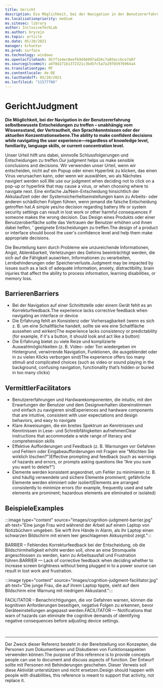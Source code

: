 ```yaml
---
title: Gericht
description: Die Möglichkeit, bei der Navigation in der Benutzererfahrung selbstbewusste Entscheidungen zu treffen – unabhängig vom Wissensstand, der Vertrautheit, den Sprachkenntnissen oder der aktuellen Konzentrationsebene.
ms.localizationpriority: medium
ms.sitesec: library
author: InclusiveTechLab
ms.author: brycejo
ms.topic: article
ms.date: 05/20/2021
manager: krhunter
ms.prod: surface
ms.technology: windows
ms.openlocfilehash: 857f1e4ec0eefb9d46997ad26c7a03accbce7a07
ms.sourcegitcommit: a4f8d271b1372321c3b45fc5a7a29703976964a4
ms.translationtype: MT
ms.contentlocale: de-DE
ms.lasthandoff: 05/20/2021
ms.locfileid: "11577786"
---
```

# <a name="judgment"></a><span data-ttu-id="0a9a2-103">Gericht</span><span class="sxs-lookup"><span data-stu-id="0a9a2-103">Judgment</span></span>

**<span data-ttu-id="0a9a2-104">Die Möglichkeit, bei der Navigation in der Benutzererfahrung selbstbewusste Entscheidungen zu treffen – unabhängig vom Wissensstand, der Vertrautheit, den Sprachkenntnissen oder der aktuellen Konzentrationsebene.</span><span class="sxs-lookup"><span data-stu-id="0a9a2-104">The ability to make confident decisions while navigating the user experience—regardless of knowledge level, familiarity, language skills, or current concentration level.</span></span>**

<span data-ttu-id="0a9a2-105">Unser Urteil hilft uns dabei, sinnvolle Schlussfolgerungen und Entscheidungen zu treffen.</span><span class="sxs-lookup"><span data-stu-id="0a9a2-105">Our judgment helps us make sensible conclusions and decisions.</span></span> <span data-ttu-id="0a9a2-106">Wir verwenden unser Urteil, wenn wir entscheiden, nicht auf ein Popup oder einen Hyperlink zu klicken, das einen Virus verursachen kann, oder wenn wir auswählen, wo als Nächstes navigiert werden soll.</span><span class="sxs-lookup"><span data-stu-id="0a9a2-106">We use our judgment when deciding not to click on a pop-up or hyperlink that may cause a virus, or when choosing where to navigate next.</span></span> <span data-ttu-id="0a9a2-107">Eine einfache Ja/Nein-Entscheidung hinsichtlich der Akkulaufzeit oder der Systemsicherheitseinstellungen kann zu Arbeits- oder anderen schädlichen Folgen führen, wenn jemand die falsche Entscheidung getroffen hat.</span><span class="sxs-lookup"><span data-stu-id="0a9a2-107">A simple yes/no decision regarding battery life or system security settings can result in lost work or other harmful consequences if someone makes the wrong decision.</span></span> <span data-ttu-id="0a9a2-108">Das Design eines Produkts oder einer Benutzeroberfläche sollte das Vertrauen der Benutzer erhöhen und ihnen dabei helfen, &apos; geeignete Entscheidungen zu treffen.</span><span class="sxs-lookup"><span data-stu-id="0a9a2-108">The design of a product or interface should boost the user&apos;s confidence level and help them make appropriate decisions.</span></span>

<span data-ttu-id="0a9a2-109">Die Beurteilung kann durch Probleme wie unzureichende Informationen, Angst, Ablenkbarkeit, Verletzungen des Gehirns beeinträchtigt werden, die sich auf die Fähigkeit auswirken, Informationen zu verarbeiten, Lernbehinderungen oder Speicherverluste.</span><span class="sxs-lookup"><span data-stu-id="0a9a2-109">Judgment may be impacted by issues such as a lack of adequate information, anxiety, distractibility, brain injuries that affect the ability to process information, learning disabilities, or memory loss.</span></span>

## <a name="barriers"></a><span data-ttu-id="0a9a2-110">Barrieren</span><span class="sxs-lookup"><span data-stu-id="0a9a2-110">Barriers</span></span>

* <span data-ttu-id="0a9a2-111">Bei der Navigation auf einer Schnittstelle oder einem Gerät fehlt es an Korrekturfeedback.</span><span class="sxs-lookup"><span data-stu-id="0a9a2-111">The experience lacks corrective feedback when navigating an interface or device</span></span>
* <span data-ttu-id="0a9a2-112">Die Erfahrung fehlt an Konsistenz oder Vorhersagbarkeit (wenn es sich z. B. um eine Schaltfläche handelt, sollte sie wie eine Schaltfläche aussehen und wirken)</span><span class="sxs-lookup"><span data-stu-id="0a9a2-112">The experience lacks consistency or predictability (for example, if it's a button, it should look and act like a button)</span></span>
* <span data-ttu-id="0a9a2-113">Die Erfahrung bietet zu viele Reize und komplizierte Auswahlmöglichkeiten (z. B. Video- oder Ton wiedergeben im Hintergrund, verwirrende Navigation, Funktionen, die ausgeblendet oder in zu vielen Klicks verborgen sind)</span><span class="sxs-lookup"><span data-stu-id="0a9a2-113">The experience offers too many stimuli and complicated choices (such as video or sound playing in the background, confusing navigation, functionality that’s hidden or buried in too many clicks)</span></span>

## <a name="facilitators"></a><span data-ttu-id="0a9a2-114">Vermittler</span><span class="sxs-lookup"><span data-stu-id="0a9a2-114">Facilitators</span></span>

* <span data-ttu-id="0a9a2-115">Benutzererfahrungen und Hardwarekomponenten, die intuitiv, mit den Erwartungen der Benutzer und dem Designverhalten übereinstimmen und einfach zu navigieren sind</span><span class="sxs-lookup"><span data-stu-id="0a9a2-115">Experiences and hardware components that are intuitive, consistent with user expectations and design behaviors, and easy to navigate</span></span> 
* <span data-ttu-id="0a9a2-116">Klare Anweisungen, die ein breites Spektrum an Kenntnissen und Kenntnissen in Lese- und Schreibfähigkeiten aufnehmen</span><span class="sxs-lookup"><span data-stu-id="0a9a2-116">Clear instructions that accommodate a wide range of literacy and comprehension skills</span></span>
* <span data-ttu-id="0a9a2-117">Effektive Aufforderungen und Feedback (z. B. Warnungen vor Gefahren und Fehlern oder Eingabeaufforderungen mit Fragen wie "Möchten Sie wirklich löschen?")</span><span class="sxs-lookup"><span data-stu-id="0a9a2-117">Effective prompting and feedback (such as warnings of hazards and errors, or prompts asking questions like “Are you sure you want to delete?”)</span></span>
* <span data-ttu-id="0a9a2-118">Elemente werden konsistent angeordnet, um Fehler zu minimieren (z. B. sind häufig verwendete und sichere Elemente prominent; gefährliche Elemente werden eliminiert oder isoliert)</span><span class="sxs-lookup"><span data-stu-id="0a9a2-118">Elements are arranged consistently to minimize errors (for example, frequently used and safe elements are prominent; hazardous elements are eliminated or isolated)</span></span>

## <a name="examples"></a><span data-ttu-id="0a9a2-119">Beispiele</span><span class="sxs-lookup"><span data-stu-id="0a9a2-119">Examples</span></span>

:::image type="content" source="images/cognition-judgment-barrier.jpg" alt-text="Eine junge Frau wird während der Arbeit auf einem Laptop von Notizbüchern umgeben. Sie wirft ihre Hände in Alarm, als ihr Laptop einen schwarzen Bildschirm mit einem leer geschlagenen Akkusymbol zeigt.":::

<span data-ttu-id="0a9a2-122">BARRIER – Fehlendes Korrekturfeedback bei der Entscheidung, ob die Bildschirmhelligkeit erhöht werden soll, ohne an eine Stromquelle angeschlossen zu werden, kann zu Arbeitsausfall und Frustration führen.</span><span class="sxs-lookup"><span data-stu-id="0a9a2-122">BARRIER — Lack of corrective feedback when deciding whether to increase screen brightness without being plugged in to a power source can result in lost work and frustration.</span></span> 


:::image type="content" source="images/cognition-judgment-facilitator.jpg" alt-text="Die junge Frau, die auf ihrem Laptop tippte, sieht auf dem Bildschirm eine Warnung mit niedrigem Akkustand.":::

<span data-ttu-id="0a9a2-124">FACILITATOR – Benachrichtigungen, die vor Gefahren warnen, können die kognitiven Anforderungen beseitigen, negative Folgen zu erkennen, bevor Geräteeinstellungen angepasst werden.</span><span class="sxs-lookup"><span data-stu-id="0a9a2-124">FACILITATOR — Notifications that warn of hazards can eliminate the cognitive demands of identifying negative consequences before adjusting device settings.</span></span>


&nbsp;

[comment]: # (Footer-Anweisung)
___
<span data-ttu-id="0a9a2-126">Der Zweck dieser Referenz besteht in der Bereitstellung von Konzepten, die Personen zum Dokumentieren und Diskutieren von Funktionsaspekten verwenden können.</span><span class="sxs-lookup"><span data-stu-id="0a9a2-126">The purpose of this reference is to provide concepts people can use to document and discuss aspects of function.</span></span> <span data-ttu-id="0a9a2-127">Der Entwurf sollte mit Personen mit Behinderungen geschehen. Dieser Verweis soll diese Aktivität unterstützen und nicht ersetzen.</span><span class="sxs-lookup"><span data-stu-id="0a9a2-127">Design should happen with people with disabilities, this reference is meant to support that activity, not replace it.</span></span> 